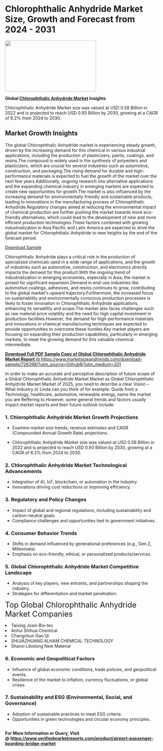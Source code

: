 <H1>Chlorophthalic Anhydride Market Size, Growth and Forecast from 2024 - 2031</H1><img class="aligncenter size-medium wp-image-584254" src="https://thirdeyenews.in/wp-content/uploads/2024/09/Global-Market-Research-300x168.jpeg" alt="" width="300" height="168" /><p><strong>Global&nbsp;<a href="https://www.marketsizeandtrends.com/download-sample/726398/?utm_source=Github8j?utm_medium=201">Chlorophthalic Anhydride Market</a> Insights</strong></p><p>Chlorophthalic Anhydride Market size was valued at USD 0.58 Billion in 2022 and is projected to reach USD 0.93 Billion by 2030, growing at a CAGR of 6.2% from 2024 to 2030.</p><p><h2>Market Growth Insights</h2> <p>The global Chlorophthalic Anhydride market is experiencing steady growth, driven by the increasing demand for this chemical in various industrial applications, including the production of plasticizers, paints, coatings, and resins.The compound is widely used in the synthesis of polyesters and plasticizers, which are crucial for several industries such as automotive, construction, and packaging.The rising demand for durable and high-performance materials is expected to fuel the growth of the market over the next few years.Additionally, ongoing research into alternative applications and the expanding chemical industry in emerging markets are expected to create new opportunities for growth.The market is also influenced by the increasing demand for environmentally friendly and sustainable products, leading to innovations in the manufacturing process of Chlorophthalic Anhydride.Regulatory changes aimed at reducing the environmental impact of chemical production are further pushing the market towards more eco-friendly alternatives, which could lead to the development of new and more efficient production technologies.These factors combined with growing industrialization in Asia Pacific and Latin America are expected to drive the global market for Chlorophthalic Anhydride to new heights by the end of the forecast period.</p> <p><a href="#">Download Sample</a></p> <p>Chlorophthalic Anhydride plays a critical role in the production of specialized chemicals used in a wide range of applications, and the growth of industries such as automotive, construction, and electronics directly impacts the demand for this product.With the ongoing trend of industrialization in emerging economies, especially in Asia, the market is poised for significant expansion.Demand in end-use industries like automotive coatings, adhesives, and resins continues to grow, contributing to the global market's upward trajectory.Furthermore, the increased focus on sustainability and environmentally conscious production processes is likely to foster innovation in Chlorophthalic Anhydride applications, enhancing its versatility and scope.The market also faces challenges such as raw material price volatility and the need for high capital investment in production facilities.However, the demand for high-performance materials and innovations in chemical manufacturing techniques are expected to provide opportunities to overcome these hurdles.Key market players are focusing on expanding their production capabilities, particularly in emerging markets, to meet the growing demand for this valuable chemical intermediate.</p> <p><a href="#"></p><p><span class=""><strong>Download Full PDF Sample Copy of Global Chlorophthalic Anhydride Market Report</strong> @ <a href="https://www.marketsizeandtrends.com/download-sample/726398/?utm_source=Github8j?utm_medium=201" target="_blank">https://www.marketsizeandtrends.com/download-sample/726398/?utm_source=Github8j?utm_medium=201</a></span></p><p>In order to make an accurate and perceptive description of future scope of a Global&nbsp;Chlorophthalic Anhydride Market Market as Global&nbsp;Chlorophthalic Anhydride Market Market of 2025, you need to describe a clear Vision &ndash; What Industry or Linda can you think of for example: Quote from a Technology, healthcare, automotive, renewable energy, name the market you are Reffering to.However, some general trends and factors usually impact market reports and their future outlook include:</p><h3>1.&nbsp;<strong>Chlorophthalic Anhydride Market Growth Projections</strong></h3><ul><li>Examine market size trends, revenue estimates and CAGR (Compounded Annual Growth Rate) projections.</li><li><p>Chlorophthalic Anhydride Market size was valued at USD 0.58 Billion in 2022 and is projected to reach USD 0.93 Billion by 2030, growing at a CAGR of 6.2% from 2024 to 2030.</p></li></ul><h3>2.&nbsp;<strong>Chlorophthalic Anhydride Market Technological Advancements</strong></h3><ul><li>Integration of AI, IoT, blockchain, or automation in the industry.</li><li>Innovations driving cost reductions or improving efficiency.</li></ul><h3>3.&nbsp;<strong>Regulatory and Policy Changes</strong></h3><ul><li>Impact of global and regional regulations, including sustainability and carbon-neutral goals.</li><li>Compliance challenges and opportunities tied to government initiatives.</li></ul><h3>4.&nbsp;<strong>Consumer Behavior Trends</strong></h3><ul><li>Shifts in demand influenced by generational preferences (e.g., Gen Z, Millennials).</li><li>Emphasis on eco-friendly, ethical, or personalized products/services.</li></ul><h3>5.&nbsp;<strong>Global Chlorophthalic Anhydride Market Competitive Landscape</strong></h3><ul><li>Analysis of key players, new entrants, and partnerships shaping the industry.</li><li>Strategies for differentiation and market penetration.</li></ul><p data-pm-slice="1 1 []"><span style="color: inherit; font-family: inherit; font-size: 25px;">Top Global Chlorophthalic Anhydride Market Companies</span></p><div class="" data-test-id=""><p><li>Taixing Joxin Bio-tec</li><li> Anhui Shihua Chemical</li><li> Changchun Gao Qi</li><li> SHIJIAZHUANG ALHAM CHEMICAL TECHNOLOGY</li><li> Shanxi Libolong New Material</li></p></div><h3>6.&nbsp;<strong>Economic and Geopolitical Factors</strong></h3><ul><li>Influence of global economic conditions, trade policies, and geopolitical events.</li><li>Resilience of the market to inflation, currency fluctuations, or global crises.</li></ul><h3>7.&nbsp;<strong>Sustainability and ESG (Environmental, Social, and Governance)</strong></h3><ul><li>Adoption of sustainable practices to meet ESG criteria.</li><li>Opportunities in green technologies and circular economy principles.</li></ul><h2><strong style="font-size: 14px;">For More Information or Query, Visit @&nbsp;</strong><a style="background-color: #ffffff; font-size: 14px;" href="https://www.marketsizeandtrends.com/report/chlorophthalic-anhydride-market/" target="_blank">https://www.verifiedmarketreports.com/product/airport-passenger-boarding-bridge-market</a></h2>
